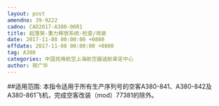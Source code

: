 ```yaml
---
layout: post
amendno: 39-9222
cadno: CAD2017-A380-06R1
title: 起落架-重力释放系统-检查/改装
date: 2017-11-08 00:00:00 +0800
effdate: 2017-11-08 00:00:00 +0800
tag: A380
categories: 中国民用航空上海航空器适航审定中心
author: 邢广华
---
```


##适用范围:
本指令适用于所有生产序列号的空客A380-841、A380-842及A380-861飞机，完成空客改装（mod）77381的除外。

